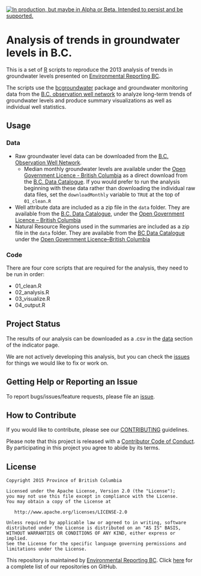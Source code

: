 <div id="devex-badge"><a rel="Delivery" href="https://github.com/BCDevExchange/docs/blob/master/discussion/projectstates.md"><img alt="In production, but maybe in Alpha or Beta. Intended to persist and be supported." style="border-width:0" src="https://assets.bcdevexchange.org/images/badges/delivery.svg" title="In production, but maybe in Alpha or Beta. Intended to persist and be supported." /></a></div>

# Analysis of trends in groundwater levels in B.C.

This is a set of [R](http://www.r-project.org) scripts to reproduce the 2013 analysis of trends in groundwater levels presented on [Environmental Reporting BC](http://www.env.gov.bc.ca/soe/indicators/water/groundwater-levels.html). 

The scripts use the [bcgroundwater](https://github.com/bcgov/bcgroundwater/) package and groundwater monitoring data from the [B.C. observation well network](http://www.env.gov.bc.ca/wsd/data_searches/obswell/index.html) to analyze long-term trends of groundwater levels and produce summary visualizations as well as individual well statistics.

## Usage

### Data

- Raw groundwater level data can be downloaded from the 
  [B.C. Observation Well Network](http://www.env.gov.bc.ca/wsd/data_searches/obswell/map/obsWells.html).
    - Median monthly groundwater levels are available under the 
      [Open Government Licence - British Columbia](http://www2.gov.bc.ca/gov/content?id=A519A56BC2BF44E4A008B33FCF527F61) 
      as a direct download from the
      [B.C. Data Catalogue](https://catalogue.data.gov.bc.ca/dataset/84c06668-8a1e-4629-90a3-051bba903f22).
      If you would prefer to run the analysis beginning with these data rather than 
      downloading the individual raw data files, set the `downloadMonthly` variable
      to `TRUE` at the top of `01_clean.R`
- Well attribute data are included as a zip file in the `data` folder. They are available from the
  [B.C. Data Catalogue](http://catalogue.data.gov.bc.ca/dataset/ground-water-wells-spatial-view-with-attribute-info),
   under the [Open Government Licence – British Columbia](http://www2.gov.bc.ca/gov/content?id=A519A56BC2BF44E4A008B33FCF527F61)
- Natural Resource Regions used in the summaries are included as a zip file in the `data` folder. They are available from the
  [BC Data Catalogue](https://catalogue.data.gov.bc.ca/dataset/dfc492c0-69c5-4c20-a6de-2c9bc999301f) under the 
  [Open Government Licence–British Columbia](http://www2.gov.bc.ca/gov/content?id=A519A56BC2BF44E4A008B33FCF527F61)

### Code

There are four core scripts that are required for the analysis, they need to be run in order:

- 01_clean.R
- 02_analysis.R
- 03_visualize.R
- 04_output.R

## Project Status

The results of our analysis can be downloaded as a .csv in the 
[data](http://www.env.gov.bc.ca/soe/indicators/water/groundwater-levels.html) 
section of the indicator page.

We are not actively developing this analysis, but you can check the 
[issues](https://github.com/bcgov/groundwater-levels/issues/) for things we would 
like to fix or work on.

## Getting Help or Reporting an Issue

To report bugs/issues/feature requests, please file an [issue](https://github.com/bcgov/groundwater-levels/issues/).

## How to Contribute

If you would like to contribute, please see our [CONTRIBUTING](CONTRIBUTING.md) guidelines.

Please note that this project is released with a [Contributor Code of Conduct](CODE_OF_CONDUCT.md). By participating in this project you agree to abide by its terms.

## License

    Copyright 2015 Province of British Columbia

    Licensed under the Apache License, Version 2.0 (the "License");
    you may not use this file except in compliance with the License.
    You may obtain a copy of the License at 

       http://www.apache.org/licenses/LICENSE-2.0

    Unless required by applicable law or agreed to in writing, software
    distributed under the License is distributed on an "AS IS" BASIS,
    WITHOUT WARRANTIES OR CONDITIONS OF ANY KIND, either express or implied.
    See the License for the specific language governing permissions and
    limitations under the License.

This repository is maintained by [Environmental Reporting BC](http://www2.gov.bc.ca/gov/content?id=FF80E0B985F245CEA62808414D78C41B). Click [here](https://github.com/bcgov/EnvReportBC-RepoList) for a complete list of our repositories on GitHub.


